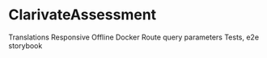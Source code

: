 # ClarivateAssessment

Translations
Responsive
Offline
Docker
Route query parameters
Tests, e2e
storybook
